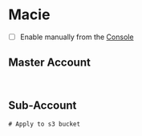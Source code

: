 # Macie

- [ ] Enable manually from the [Console](https://docs.aws.amazon.com/macie/latest/userguide/macie-setting-up.html#macie-setting-up-enable)

## Master Account
```hcl-terraform


```

## Sub-Account
```hcl-terraform
# Apply to s3 bucket
```
